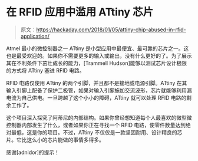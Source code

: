 # 在 RFID 应用中滥用 ATtiny 芯片

> 原文：<https://hackaday.com/2018/01/05/attiny-chip-abused-in-rfid-application/>

Atmel 最小的微控制器之一 ATtiny 是小型应用中最便宜、最可靠的芯片之一。这也是最受欢迎的。如果你不需要更多的输入或输出，没有什么更好的了。为了展示其在不利条件下茁壮成长的能力，[Trammell Hudson]能够以测试芯片设计极限的方式将 ATtiny 塞进 RFID 电路。

RFID 电路仅使用 ATtiny 的两个引脚，并且都不是接地或电源引脚。ATtiny 在其输入引脚上配备了保护二极管，如果对输入引脚施加交流波形，芯片就能够利用漏电流为自己供电。一旦跨越了这个小小的障碍，ATtiny 就可以处理 RFID 电路的剩余工作了。

这个项目深入探究了阿蒂尼的内部结构。如果你曾经想知道每个人最喜欢的微型微控制器内部发生了什么，或者如果你正在寻找一个 RFID 电路，使零件数量达到绝对最低，这是你的项目。不过，ATtiny 不仅仅是一款坚固耐用、设计精良的芯片。它比这么小的芯片能做的事情多得多。

感谢[adnidor]的提示！